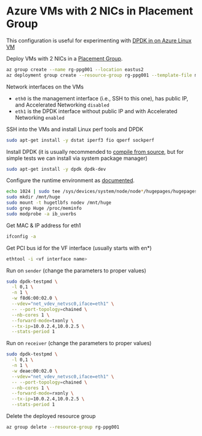 # Azure VMs with 2 NICs in Placement Group

This configuration is useful for experimenting with [DPDK in on Azure Linux VM](https://docs.microsoft.com/en-us/azure/virtual-network/setup-dpdk)

Deploy VMs with 2 NICs in a [Placement Group](https://docs.microsoft.com/en-us/azure/virtual-machines/co-location).

```bash
az group create --name rg-ppg001 --location eastus2
az deployment group create --resource-group rg-ppg001 --template-file main.bicep --parameter vmSize=Standard_L8s_v3 instanceCount=2 authenticationType=sshPublicKey -o json --query "properties.outputs"
```

Network interfaces on the VMs

* `eth0` is the management interface (i.e., SSH to this one), has public IP, and Accelerated Networking `disabled`
* `eth1` is the DPDK interface without public IP and with Accelerated Networking `enabled`

SSH into the VMs and install Linux perf tools and DPDK

```bash
sudo apt-get install -y dstat iperf3 fio qperf sockperf
```

Install DPDK (it is usually recommended to [compile from source](https://docs.microsoft.com/en-us/azure/virtual-network/setup-dpdk#compile-and-install-dpdk-manually), but for simple tests we can install via system package manager)

```bash
sudo apt-get install -y dpdk dpdk-dev
```

Configure the runtime environment as [documented](https://docs.microsoft.com/en-us/azure/virtual-network/setup-dpdk).

```bash
echo 1024 | sudo tee /sys/devices/system/node/node*/hugepages/hugepages-2048kB/nr_hugepages
sudo mkdir /mnt/huge
sudo mount -t hugetlbfs nodev /mnt/huge
sudo grep Huge /proc/meminfo
sudo modprobe -a ib_uverbs
```

Get MAC & IP address for eth1

```bash
ifconfig -a
```

Get PCI bus id for the VF interface (usually starts with en*)

```bash
ethtool -i <vf interface name>
```

Run on `sender` (change the parameters to proper values)

```bash
sudo dpdk-testpmd \
  -l 0,1 \
  -n 1 \
  -w f8d6:00:02.0 \
  --vdev="net_vdev_netvsc0,iface=eth1" \
  -- --port-topology=chained \
  --nb-cores 1 \
  --forward-mode=txonly \
  --tx-ip=10.0.2.4,10.0.2.5 \
  --stats-period 1
```

Run on `receiver` (change the parameters to proper values)

```bash
sudo dpdk-testpmd \
  -l 0,1 \
  -n 1 \
  -w deae:00:02.0 \
  --vdev="net_vdev_netvsc0,iface=eth1" \
  -- --port-topology=chained \
  --nb-cores 1 \
  --forward-mode=rxonly \
  --tx-ip=10.0.2.4,10.0.2.5 \
  --stats-period 1
```

Delete the deployed resource group

```bash
az group delete --resource-group rg-ppg001
```
